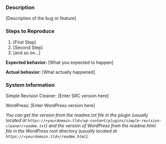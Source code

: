 ### Description

[Description of the bug or feature]


### Steps to Reproduce

1. [First Step]
2. [Second Step]
3. [and so on...]


**Expected behavior:** [What you expected to happen]


**Actual behavior:** [What actually happened]


### System Information

Simple Revision Cleaner: [Enter SRC version here]

WordPress: [Enter WordPress version here]

_You can get the version from the readme.txt file in the plugin (usually located at `https://<yourdomain.tld>/wp-content/plugins/simple-revision-cleaner/readme.txt`) and the version of WordPress from the readme.html file in the WordPress root directory (usually located at `https://<yourdomain.tld>/readme.html`)._
